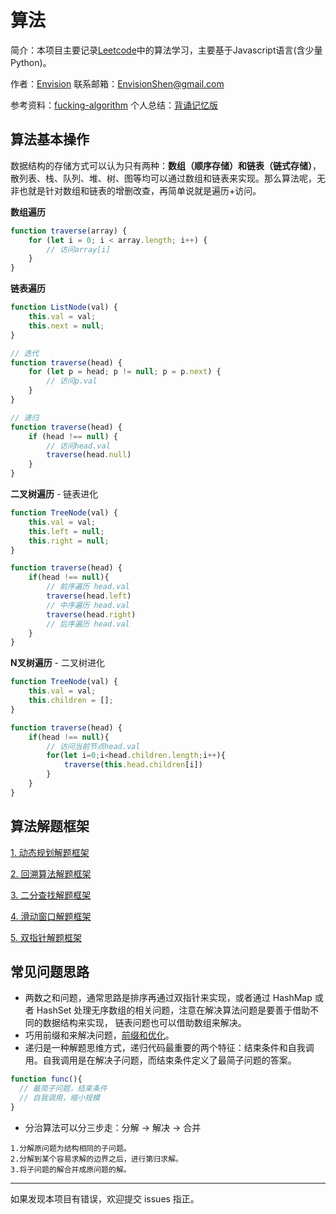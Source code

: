# 算法

简介：本项目主要记录[Leetcode](https://leetcode-cn.com)中的算法学习，主要基于Javascript语言(含少量Python)。

作者：[Envision](https://github.com/MrEnvision)         联系邮箱：[EnvisionShen@gmail.com](mailto:EnvisionShen@gmail.com)

参考资料：[fucking-algorithm](https://github.com/labuladong/fucking-algorithm)   个人总结：[背诵记忆版](算法笔记/背诵记忆版.md)



## 算法基本操作

数据结构的存储方式可以认为只有两种：**数组（顺序存储）和链表（链式存储）**，散列表、栈、队列、堆、树、图等均可以通过数组和链表来实现。那么算法呢，无非也就是针对数组和链表的增删改查，再简单说就是遍历+访问。

**数组遍历**

```js
function traverse(array) {
    for (let i = 0; i < array.length; i++) {
        // 访问array[i]   
    }
}
```

**链表遍历**

```js
function ListNode(val) {
    this.val = val;
    this.next = null;
}

// 迭代
function traverse(head) {
    for (let p = head; p != null; p = p.next) {
        // 访问p.val
    }
}

// 递归
function traverse(head) {
    if (head !== null) {
        // 访问head.val
        traverse(head.null)
    }
}
```

**二叉树遍历** - 链表进化

```js
function TreeNode(val) {
    this.val = val;
    this.left = null;
    this.right = null;
}

function traverse(head) {
    if(head !== null){
        // 前序遍历 head.val
        traverse(head.left)
        // 中序遍历 head.val
        traverse(head.right)
        // 后序遍历 head.val
    }
}
```

**N叉树遍历** - 二叉树进化

```js
function TreeNode(val) {
    this.val = val;
    this.children = [];
}

function traverse(head) {
    if(head !== null){
        // 访问当前节点head.val
        for(let i=0;i<head.children.length;i++){
            traverse(this.head.children[i])
        }
    }
}
```



## 算法解题框架

[1. 动态规划解题框架](算法笔记/动态规划解题框架.md)

[2. 回溯算法解题框架](算法笔记/回溯算法解题框架.md)

[3. 二分查找解题框架](算法笔记/二分查找解题框架.md)

[4. 滑动窗口解题框架](算法笔记/滑动窗口解题框架.md)

[5. 双指针解题框架](算法笔记/双指针解题框架.md)



## 常见问题思路

- 两数之和问题，通常思路是排序再通过双指针来实现，或者通过 HashMap 或者 HashSet 处理无序数组的相关问题，注意在解决算法问题是要善于借助不同的数据结构来实现， 链表问题也可以借助数组来解决。
- 巧用前缀和来解决问题，[前缀和优化](https://github.com/labuladong/fucking-algorithm/blob/master/算法思维系列/前缀和技巧.md)。
- 递归是一种解题思维方式，递归代码最重要的两个特征：结束条件和自我调用。自我调用是在解决子问题，而结束条件定义了最简子问题的答案。

```js
function func(){
  // 最简子问题，结束条件
  // 自我调用，缩小规模
}
```

- 分治算法可以分三步走：分解 -> 解决 -> 合并

```
1.分解原问题为结构相同的子问题。
2.分解到某个容易求解的边界之后，进行第归求解。
3.将子问题的解合并成原问题的解。
```



------

如果发现本项目有错误，欢迎提交 issues 指正。